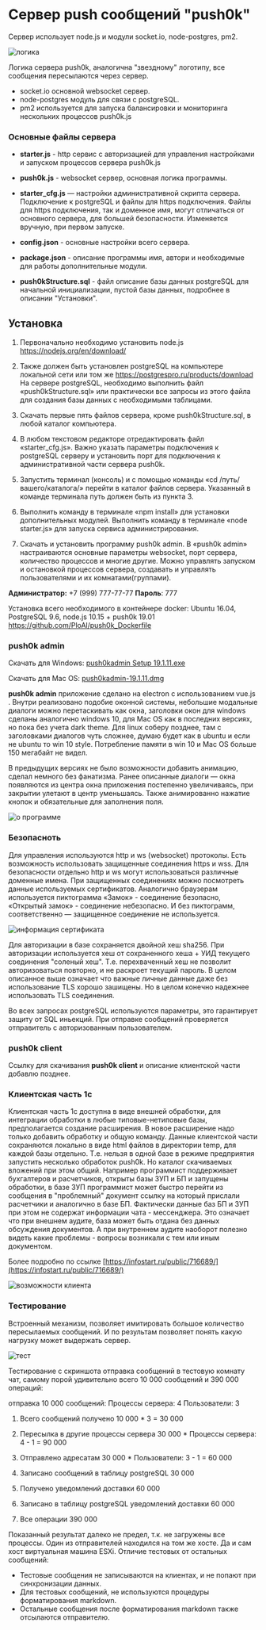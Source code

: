 ﻿# Сервер push сообщений "push0k"

Сервер использует node.js и модули socket.io, node-postgres, pm2.

![логика](images/logic.png)

Логика сервера push0k, аналогична "звездному" логотипу, все сообщения пересылаются через сервер. 
* socket.io основной websocket сервер. 
* node-postgres модуль для связи с postgreSQL.
* pm2 используется для запуска балансировки и мониторинга нескольких процессов push0k.js

### Основные файлы сервера

*  **starter.js** - http сервис с авторизацией для управления настройками и запуском процессов сервера push0k.js

* **push0k.js** - websocket сервер, основная логика программы.

* **starter_cfg.js** — настройки административной скрипта сервера. Подключение к postgreSQL и файлы для https подключения. Файлы для https подключения, так и доменное имя, могут отличаться от основного сервера, для большей безопасности. Изменяется вручную, при первом запуске.

* **config.json** - основные настройки всего сервера.

* **package.json** - описание программы имя, автори и необходимые для работы дополнительные модули.

* **push0kStructure.sql** - файл описание базы данных postgreSQL для начальной инициализации, пустой базы данных, подробнее в описании "Установки".

## Установка

1. Первоначально необходимо установить node.js https://nodejs.org/en/download/

2. Также должен быть установлен postgreSQL на компьютере локальной сети или том же https://postgrespro.ru/products/download
На сервере postgreSQL, необходимо выполнить файл «push0kStructure.sql» или практически все запросы из этого файла для создания базы данных с необходимыми таблицами.

3. Скачать первые пять файлов сервера, кроме push0kStructure.sql, в любой каталог компьютера.

4. В любом текстовом редакторе отредактировать файл «starter_cfg.js». Важно  указать параметры подключения к postgreSQL серверу и установить порт для подключения к административной части сервера push0k. 

5. Запустить терминал (консоль) и с помощью команды «cd /путь/вашего/каталога/» перейти в каталог файлов сервера. Указанный в команде терминала путь должен быть из пункта 3.

6. Выполнить команду в терминале «npm install» для установки дополнительных модулей.
Выполнить команду в терминале «node starter.js» для запуска сервиса  администрирования.

7. Скачать и установить программу push0k admin. В «push0k admin» настраиваются основные параметры websocket, порт сервера, количество процессов и многие другие. Можно управлять запуском и остановкой процессов сервера, создавать и управлять пользователями и их комнатами(группами). 

**Администратор:** +7 (999) 777-77-77 
**Пароль**: 777

Установка всего необходимого в контейнере docker: Ubuntu 16.04, PostgreSQL 9.6, node.js 10.15 + push0k 19.01 https://github.com/PloAl/push0k_Dockerfile

### push0k admin
Скачать для Windows: [push0kadmin Setup 19.1.11.exe](https://yadi.sk/d/Jw675Octd4w3DA)

Скачать для Mac OS: [push0kadmin-19.1.11.dmg](https://yadi.sk/d/q8EsRIm-FxL_Ww)

**push0k admin** приложение сделано на electron с использованием vue.js . Внутри реализовано подобие оконной системы, небольшие модальные диалоги можно перетаскивать как окна, заголовки окон для windows сделаны аналогично windows 10, для Mac OS как в последних версиях, но пока без учета dark theme. Для linux соберу позднее, там с заголовками диалогов чуть сложнее, думаю будет как в ubuntu и если не ubuntu то win 10 style. Потребление памяти в win 10 и Mac OS больше 150 мегабайт не видел.

В предыдущих версиях не было возможности добавить анимацию, сделал немного без фанатизма. Ранее описанные диалоги — окна появляются из центра окна приложения постепенно увеличиваясь, при закрытии улетают в центр уменьшаясь. Также анимированно нажатие кнопок и обязательные для заполнения поля.

![о программе](images/about.gif)
  
### Безопасноть
Для управления используются http и ws (websocket) протоколы. Есть возможность использовать защищенные соединения https и wss. Для безопасности отдельно http и ws могут использоваться различные доменные имена. При защищенных соединениях можно посмотреть данные используемых сертификатов. Аналогично браузерам используется пиктограмма «Замок» - соединение безопасно, «Открытый замок» - соединение небезопасно. И без пиктограмм, соответственно — защищенное соединение не используется.

![информация сертификата](images/certInfo.PNG)

Для авторизации в базе сохраняется двойной хеш sha256. При авторизации используется хеш от сохраненного хеша + УИД текущего соединения "соленый хеш".
Т.е. перехваченный хеш не позволит авторизоваться повторно, и не раскроет текущий пароль.
В целом описанное выше означает что важные личные данные даже без использование TLS хорошо зашищены.
Но в целом конечно надежнее использовать TLS соединения.

Во всех запросах postgreSQL используются параметры, это гарантирует защиту от SQL иньекций.
При отправке сообщений проверяется отправитель с авторизованным пользователем.

### push0k client
Ссылку для скачивания **push0k client** и описание клиентской части добавлю позднее.


### Клиентская часть 1с
Клиентская часть 1с доступна в виде внешней обработки, для интеграции обработки в любые типовые-нетиповые базы, предполагается создание расширения. В новое расширение надо только добавить обработку и общую команду. Данные клиентской части сохраняются локально в виде html файлов в директории temp, для каждой базы отдельно. Т.е. нельзя в одной базе в режиме предприятия запустить несколько обработок push0k. Но каталог скачиваемых вложений при этом общий. Например программист поддерживает бухгалтеров и расчетчиков, открыты базы ЗУП и БП и запущены обработки, в базе ЗУП программист может быстро перейти из сообщения в "проблемный" документ ссылку на который прислали расчетчики и аналогично в базе БП. Фактически данные баз БП и ЗУП при этом не содержат информации чата - мессенджера. Это означает что при внешнем аудите, база может быть отдана без данных обсуждения документов. А при внутреннем аудите наоборот полезно видеть какие проблемы - вопросы возникали с тем или иным документом.

Более подробно по ссылке [https://infostart.ru/public/716689/](https://infostart.ru/public/716689/)

![возможности клиента](images/client1805.gif)

### Тестирование
Встроенный механизм, позволяет имитировать большое количество пересылаемых сообщений. И по результам позволяет понять какую нагрузку может выдержать сервер.

![тест](images/serverTest.PNG)

Тестирование с скриншота отправка сообщений в тестовую комнату чат, самому порой удивительно всего 10 000 сообщений и 390 000 операций: 

отправка 10 000 сообщений: Процессы сервера: 4 Пользователи: 3

1. Всего сообщений получено 10 000 * 3 = 30 000

2. Пересылка в другие процессы сервера 30 000 *  Процессы сервера: 4 - 1 = 90 000

3. Отправлено адресатам  30 000 *  Пользователи: 3 - 1 = 60 000

4. Записано сообщений в таблицу postgreSQL 30 000

5. Получено уведомлений доставки 60 000

6. Записано в таблицу postgreSQL уведомлений доставки 60 000

7. Все операции 390 000

Показанный результат далеко не предел, т.к. не загружены все процессы. Один из отправителей находился на том же хосте. Да и сам хост виртуальная машина ESXi. 
Отличие тестовых от остальных сообщений:
* Тестовые сообщения не записываются на клиентах, и не попают при синхронизации данных.
* Для тестовых сообщений, не используются процедуры форматирования markdown. 
* Остальные сообщения после форматирования markdown также отсылаются отправителю.  